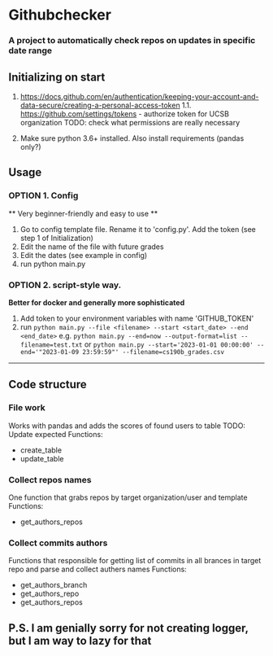 # Githubchecker
### A project to automatically check repos on updates in specific date range

## Initializing on start
1. https://docs.github.com/en/authentication/keeping-your-account-and-data-secure/creating-a-personal-access-token
1.1. https://github.com/settings/tokens - authorize token for UCSB organization
TODO: check what permissions are really necessary

2. Make sure python 3.6+ installed. Also install requirements
(pandas only?)

## Usage
### OPTION 1. Config
** Very beginner-friendly and easy to use **
1. Go to config template file. Rename it to 'config.py'. Add the token (see step 1 of Initialization)
2. Edit the name of the file with future grades
3. Edit the dates (see example in config)
4. run python main.py

### OPTION 2. script-style way.
**Better for docker and generally more sophisticated**
1. Add token to your environment variables with name 'GITHUB_TOKEN'
2. run `python main.py --file <filename> --start <start_date> --end <end_date>`
e.g.
`python main.py --end=now --output-format=list --filename=test.txt`
or
`python main.py --start='2023-01-01 00:00:00' --end='"2023-01-09 23:59:59"' --filename=cs190b_grades.csv`
______________________________________________________________________________________
## Code structure
### File work
Works with pandas and adds the scores of found users to table
TODO: Update expected
Functions:
- create_table
- update_table

### Collect repos names
One function that grabs repos by target organization/user and template
Functions:
- get_authors_repos

### Collect commits authors
Functions that responsible for getting list of commits in all brances in target repo and parse and collect authers names
Functions:
- get_authors_branch
- get_authors_repo
- get_authors_repos

## P.S. I am genially sorry for not creating logger, but I am way to lazy for that